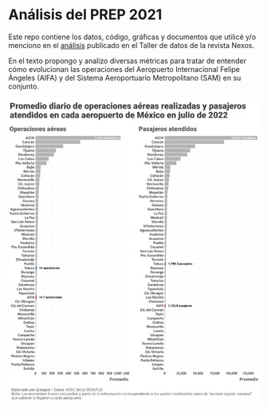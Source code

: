 # Análisis del PREP 2021

Este repo contiene los datos, código, gráficas y documentos que utilicé y/o menciono en el [análisis](https://datos.nexos.com.mx/despegara-el-aeropuerto-internacional-felipe-angeles-actualizacion-al-13-de-septiembre-de-2022/) publicado en el Taller de datos de la revista Nexos.

En el texto propongo y analizo diversas métricas para tratar de entender cómo evolucionan las operaciones del Aeropuerto Internacional Felipe Ángeles (AIFA) y del Sistema Aeroportuario Metropolitano (SAM) en su conjunto. 


![My image](https://github.com/segasi/analisis_operaciones_aereas_mexico/blob/main/03_vis/promedio_diario_operaciones_y_pasajeros_x_aeropuerto_ultimo_mes_20220911.png)